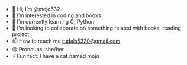 - 👋 Hi, I’m @mojo532
- 👀 I’m interested in coding and books
- 🌱 I’m currently learning C, Python
- 💞️ I’m looking to collaborate on something related with books, reading project
- 📫 How to reach me rudals5320@gmail.com
- 😄 Pronouns: she/her
- ⚡ Fun fact: I have a cat named mojo 

<!---
mojo532/mojo532 is a ✨ special ✨ repository because its `README.md` (this file) appears on your GitHub profile.
You can click the Preview link to take a look at your changes.
--->

